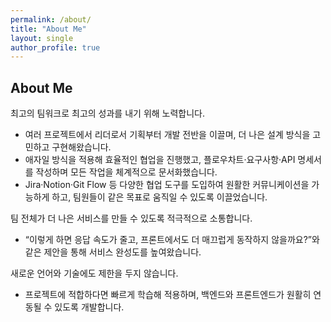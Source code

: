 ```yaml
---
permalink: /about/
title: "About Me"
layout: single
author_profile: true
---
```


## About Me
최고의 팀워크로 최고의 성과를 내기 위해 노력합니다.  

- 여러 프로젝트에서 리더로서 기획부터 개발 전반을 이끌며, 더 나은 설계 방식을 고민하고 구현해왔습니다.  
- 애자일 방식을 적용해 효율적인 협업을 진행했고, 플로우차트·요구사항·API 명세서를 작성하며 모든 작업을 체계적으로 문서화했습니다.  
- Jira·Notion·Git Flow 등 다양한 협업 도구를 도입하여 원활한 커뮤니케이션을 가능하게 하고, 팀원들이 같은 목표로 움직일 수 있도록 이끌었습니다.  

팀 전체가 더 나은 서비스를 만들 수 있도록 적극적으로 소통합니다.  
- “이렇게 하면 응답 속도가 줄고, 프론트에서도 더 매끄럽게 동작하지 않을까요?”와 같은 제안을 통해 서비스 완성도를 높여왔습니다.  

새로운 언어와 기술에도 제한을 두지 않습니다.  
- 프로젝트에 적합하다면 빠르게 학습해 적용하며, 백엔드와 프론트엔드가 원활히 연동될 수 있도록 개발합니다.  